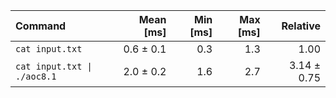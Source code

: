 | Command | Mean [ms] | Min [ms] | Max [ms] | Relative |
|:---|---:|---:|---:|---:|
| `cat input.txt` | 0.6 ± 0.1 | 0.3 | 1.3 | 1.00 |
| `cat input.txt \| ./aoc8.1` | 2.0 ± 0.2 | 1.6 | 2.7 | 3.14 ± 0.75 |

